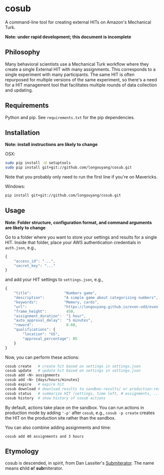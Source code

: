 # cosub

A command-line tool for creating external HITs on Amazon's Mechanical Turk.

**Note: under rapid development; this document is incomplete**

## Philosophy

Many behavioral scientists use a Mechanical Turk workflow where they create a single External HIT with many assignments.
This corresponds to a single experiment with many participants.
The same HIT is often repurposed for multiple versions of the same experiment, so there's a need for a HIT management tool that facilitates multiple rounds of data collection and updating.

## Requirements

Python and pip. See `requirements.txt` for the pip dependencies.

## Installation

**Note: install instructions are likely to change**

OSX:

```sh
sudo pip install -U setuptools
sudo pip install git+git://github.com/longouyang/cosub.git
```

Note that you probably only need to run the first line if you're on Mavericks.

Windows:

```sh
pip install git+git://github.com/longouyang/cosub.git
```

## Usage

**Note: Folder structure, configuration format, and command arguments are likely to change**

Go to a folder where you want to store your settings and results for a single HIT.
Inside that folder, place your AWS authentication credentials in `auth.json`, e.g.,

```js
{
    "access_id": "...",
    "secret_key": "..."
}
```

and add your HIT settings to `settings.json`, e.g.,

```js
{
    "title":               "Numbers game",
    "description":         "A simple game about categorizing numbers",
    "keywords":            "Memory, cards",
    "url":                 "https://longouyang.github.io/even-odd/even-odd.html",
    "frame_height":         450,
    "assignment_duration":  "1 hour",
    "auto_approval_delay":  "5 minutes",
    "reward":               0.60,
    "qualifications": {
        "location": "US",
        "approval_percentage": 85
    }
}
```

Now, you can perform these actions:

```sh
cosub create   # create hit based on settings in settings.json
cosub update   # update hit based on settings in settings.json
cosub add <N> assignments
cosub add <N> {days/hours/minutes}
cosub expire   # expire hit
cosub download # download results to sandbox-results/ or production-results/
cosub status   # summarize HIT (settings, time left, # assignments, ...)
cosub history  # show history of cosub actions
```
By default, actions take place on the sandbox. You can run actions in production mode by adding `'-p'` after `cosub`, e.g., `cosub -p create` creates the HIT on the production site rather than the sandbox.

You can also combine adding assignments and time:

    cosub add 40 assignments and 3 hours

## Etymology

cosub is descended, in spirit, from Dan Lassiter's [Submiterator](https://github.com/danlassiter/Submiterator). The name means **c**hild **o**f **sub**miterator.
